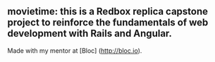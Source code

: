 ## movietime: this is a Redbox replica capstone project to reinforce the fundamentals of web development with Rails and Angular.

Made with my mentor at [Bloc] (http://bloc.io).